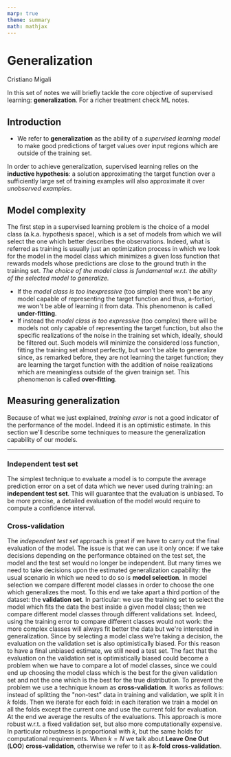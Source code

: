 ```yaml
---
marp: true
theme: summary
math: mathjax
---
```

# Generalization

<div class="author">

Cristiano Migali

</div>

In this set of notes we will briefly tackle the core objective of supervised learning: **generalization**. For a richer treatment check ML notes.

## Introduction

- We refer to **generalization** as the ability of a _supervised learning model_ to make good predictions of target values over input regions which are outside of the training set.

In order to achieve generalization, supervised learning relies on the **inductive hypothesis**: a solution approximating the target function over a sufficiently large set of training examples will also approximate it over _unobserved examples_.

## Model complexity

The first step in a supervised learning problem is the choice of a model class (a.k.a. hypothesis space), which is a set of models from which we will select the one which better describes the observations. Indeed, what is referred as training  is usually just an optimization process in which we look for the model in the model class which minimizes a given loss function that rewards models whose predictions are close to the ground truth in the training set.
_The choice of the model class is fundamental w.r.t. the ability of the selected model to generalize._
- If the _model class is too inexpressive_ (too simple) there won't be any model capable of representing the target function and thus, a-fortiori, we won't be able of learning it from data. This phenomenon is called **under-fitting**.
- If instead the _model class is too expressive_ (too complex) there will be models not only capable of representing the target function, but also the specific realizations of the noise in the training set which, ideally, should be filtered out. Such models will minimize the considered loss function, fitting the training set almost perfectly, but won't be able to generalize since, as remarked before, they are not learning the target function; they are learning the target function with the addition of noise realizations which are meaningless outside of the given trainign set. This phenomenon is called **over-fitting**.

## Measuring generalization

Because of what we just explained, _training error_ is not a good indicator of the performance of the model. Indeed it is an optimistic estimate.
In this section we'll describe some techniques to measure the generalization capability of our models.

---

### Independent test set

The simplest technique to evaluate a model is to compute the average prediction error on a set of data which we never used during training: an **independent test set**. This will guarantee that the evaluation is unbiased. To be more precise, a detailed evaluation of the model would require to compute a confidence interval.

### Cross-validation

The _independent test set_ approach is great if we have to carry out the final evaluation of the model. The issue is that we can use it only once: if we take decisions depending on the performance obtained on the test set, the model and the test set would no longer be independent. But many times we need to take decisions upon the estimated generalization capability: the usual scenario in which we need to do so is **model selection**. In model selection we compare different model classes in order to choose the one which generalizes the most. To this end we take apart a third portion of the dataset: the **validation set**. In particular: we use the training set to select the model which fits the data the best inside a given model class; then we compare different model classes through different validations set. Indeed, using the training error to compare different classes would not work: the more complex classes will always fit better the data but we're interested in generalization.
Since by selecting a model class we're taking a decision, the evaluation on the validation set is also optimistically biased. For this reason to have a final unbiased estimate, we still need a test set.
The fact that the evaluation on the validation set is optimistically biased could become a problem when we have to compare a lot of model classes, since we could end up choosing the model class which is the best for the given validation set and not the one which is the best for the true distribution.
To prevent the problem we use a technique known as **cross-validation**. It works as follows: instead of splitting the "non-test" data in training and validation, we split it in $k$ folds. Then we iterate for each fold: in each iteration we train a model on all the folds except the current one and use the current fold for evaluation. At the end we average the results of the evaluations. This approach is more robust w.r.t. a fixed validation set, but also more computationally expensive.
In particular robustness is proportional with $k$, but the same holds for computational requirements.
When $k = N$ we talk about **Leave One Out** (**LOO**) **cross-validation**, otherwise we refer to it as **$k$-fold cross-validation**.
